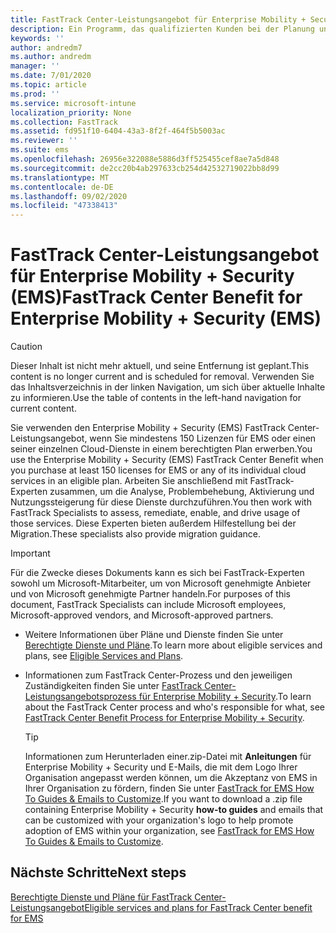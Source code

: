 ```yaml
---
title: FastTrack Center-Leistungsangebot für Enterprise Mobility + Security (EMS)
description: Ein Programm, das qualifizierten Kunden bei der Planung und Bereitstellung von Intune und Azure Active Directory Premium hilft
keywords: ''
author: andredm7
ms.author: andredm
manager: ''
ms.date: 7/01/2020
ms.topic: article
ms.prod: ''
ms.service: microsoft-intune
localization_priority: None
ms.collection: FastTrack
ms.assetid: fd951f10-6404-43a3-8f2f-464f5b5003ac
ms.reviewer: ''
ms.suite: ems
ms.openlocfilehash: 26956e322088e5886d3ff525455cef8ae7a5d848
ms.sourcegitcommit: de2cc20b4ab297633cb254d42532719022bb8d99
ms.translationtype: MT
ms.contentlocale: de-DE
ms.lasthandoff: 09/02/2020
ms.locfileid: "47338413"
---
```

# <a name="fasttrack-center-benefit-for-enterprise-mobility--security-ems"></a><span data-ttu-id="bf91f-103">FastTrack Center-Leistungsangebot für Enterprise Mobility + Security (EMS)</span><span class="sxs-lookup"><span data-stu-id="bf91f-103">FastTrack Center Benefit for Enterprise Mobility + Security (EMS)</span></span>

> [!CAUTION]
> <span data-ttu-id="bf91f-104">Dieser Inhalt ist nicht mehr aktuell, und seine Entfernung ist geplant.</span><span class="sxs-lookup"><span data-stu-id="bf91f-104">This content is no longer current and is scheduled for removal.</span></span> <span data-ttu-id="bf91f-105">Verwenden Sie das Inhaltsverzeichnis in der linken Navigation, um sich über aktuelle Inhalte zu informieren.</span><span class="sxs-lookup"><span data-stu-id="bf91f-105">Use the table of contents in the left-hand navigation for current content.</span></span>


<span data-ttu-id="bf91f-106">Sie verwenden den Enterprise Mobility + Security (EMS) FastTrack Center-Leistungsangebot, wenn Sie mindestens 150 Lizenzen für EMS oder einen seiner einzelnen Cloud-Dienste in einem berechtigten Plan erwerben.</span><span class="sxs-lookup"><span data-stu-id="bf91f-106">You use the Enterprise Mobility + Security (EMS) FastTrack Center Benefit when you purchase at least 150 licenses for EMS or any of its individual cloud services in an eligible plan.</span></span> <span data-ttu-id="bf91f-107">Arbeiten Sie anschließend mit FastTrack-Experten zusammen, um die Analyse, Problembehebung, Aktivierung und Nutzungssteigerung für diese Dienste durchzuführen.</span><span class="sxs-lookup"><span data-stu-id="bf91f-107">You then work with FastTrack Specialists to assess, remediate, enable, and drive usage of those services.</span></span> <span data-ttu-id="bf91f-108">Diese Experten bieten außerdem Hilfestellung bei der Migration.</span><span class="sxs-lookup"><span data-stu-id="bf91f-108">These specialists also provide migration guidance.</span></span> 

> [!IMPORTANT]
> <span data-ttu-id="bf91f-109">Für die Zwecke dieses Dokuments kann es sich bei FastTrack-Experten sowohl um Microsoft-Mitarbeiter, um von Microsoft genehmigte Anbieter und von Microsoft genehmigte Partner handeln.</span><span class="sxs-lookup"><span data-stu-id="bf91f-109">For purposes of this document, FastTrack Specialists can include Microsoft employees, Microsoft-approved vendors, and Microsoft-approved partners.</span></span>

- <span data-ttu-id="bf91f-110">Weitere Informationen über Pläne und Dienste finden Sie unter [Berechtigte Dienste und Pläne](M365-eligible-services-and-plans.md).</span><span class="sxs-lookup"><span data-stu-id="bf91f-110">To learn more about eligible services and plans, see [Eligible Services and Plans](M365-eligible-services-and-plans.md).</span></span>

- <span data-ttu-id="bf91f-111">Informationen zum FastTrack Center-Prozess und den jeweiligen Zuständigkeiten finden Sie unter [FastTrack Center-Leistungsangebotsprozess für Enterprise Mobility + Security](EMS-fasttrack-process.md).</span><span class="sxs-lookup"><span data-stu-id="bf91f-111">To learn about the FastTrack Center process and who's responsible for what, see [FastTrack Center Benefit Process for Enterprise Mobility + Security](EMS-fasttrack-process.md).</span></span>

    > [!TIP]
    > <span data-ttu-id="bf91f-112">Informationen zum Herunterladen einer.zip-Datei mit **Anleitungen** für Enterprise Mobility + Security und E-Mails, die mit dem Logo Ihrer Organisation angepasst werden können, um die Akzeptanz von EMS in Ihrer Organisation zu fördern, finden Sie unter [FastTrack for EMS How To Guides & Emails to Customize](https://gallery.technet.microsoft.com/FastTrack-for-EMS-How-To-f170da4c).</span><span class="sxs-lookup"><span data-stu-id="bf91f-112">If you want to download a .zip file containing Enterprise Mobility + Security **how-to guides** and emails that can be customized with your organization's logo to help promote adoption of EMS within your organization, see [FastTrack for EMS How To Guides & Emails to Customize](https://gallery.technet.microsoft.com/FastTrack-for-EMS-How-To-f170da4c).</span></span>

## <a name="next-steps"></a><span data-ttu-id="bf91f-113">Nächste Schritte</span><span class="sxs-lookup"><span data-stu-id="bf91f-113">Next steps</span></span>

[<span data-ttu-id="bf91f-114">Berechtigte Dienste und Pläne für FastTrack Center-Leistungsangebot</span><span class="sxs-lookup"><span data-stu-id="bf91f-114">Eligible services and plans for FastTrack Center benefit for EMS</span></span>](M365-eligible-services-and-plans.md)